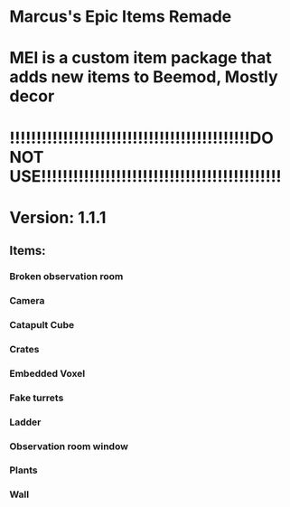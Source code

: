 # Marcus's Epic Items Remade
#
# MEI is a custom item package that adds new items to Beemod, Mostly decor

# !!!!!!!!!!!!!!!!!!!!!!!!!!!!!!!!!!!!!!!!!!!!!DO NOT USE!!!!!!!!!!!!!!!!!!!!!!!!!!!!!!!!!!!!!!!!!!!!!

# Version: 1.1.1

## Items:

### Broken observation room
### Camera
### Catapult Cube
### Crates
### Embedded Voxel
### Fake turrets
### Ladder
### Observation room window
### Plants
### Wall
